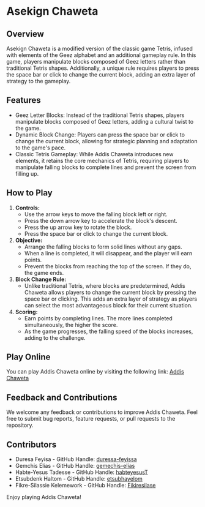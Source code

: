 # Asekign Chaweta

## Overview

Asekign Chaweta is a modified version of the classic game Tetris, infused with elements of the Geez alphabet and an additional gameplay rule. In this game, players manipulate blocks composed of Geez letters rather than traditional Tetris shapes. Additionally, a unique rule requires players to press the space bar or click to change the current block, adding an extra layer of strategy to the gameplay.

## Features

- Geez Letter Blocks: Instead of the traditional Tetris shapes, players manipulate blocks composed of Geez letters, adding a cultural twist to the game.
- Dynamic Block Change: Players can press the space bar or click to change the current block, allowing for strategic planning and adaptation to the game's pace.
- Classic Tetris Gameplay: While Addis Chaweta introduces new elements, it retains the core mechanics of Tetris, requiring players to manipulate falling blocks to complete lines and prevent the screen from filling up.

## How to Play

1. **Controls:**
   - Use the arrow keys to move the falling block left or right.
   - Press the down arrow key to accelerate the block's descent.
   - Press the up arrow key to rotate the block.
   - Press the space bar or click to change the current block.
2. **Objective:**
   - Arrange the falling blocks to form solid lines without any gaps.
   - When a line is completed, it will disappear, and the player will earn points.
   - Prevent the blocks from reaching the top of the screen. If they do, the game ends.
3. **Block Change Rule:**
   - Unlike traditional Tetris, where blocks are predetermined, Addis Chaweta allows players to change the current block by pressing the space bar or clicking. This adds an extra layer of strategy as players can select the most advantageous block for their current situation.
4. **Scoring:**
   - Earn points by completing lines. The more lines completed simultaneously, the higher the score.
   - As the game progresses, the falling speed of the blocks increases, adding to the challenge.

## Play Online

You can play Addis Chaweta online by visiting the following link: [Addis Chaweta](https://duressa-feyissa.github.io/addis-game/)


## Feedback and Contributions

We welcome any feedback or contributions to improve Addis Chaweta. Feel free to submit bug reports, feature requests, or pull requests to the repository.

## Contributors

- Duresa Feyisa - GitHub Handle: [duressa-feyissa](https://github.com/duressa-feyissa)
- Gemchis Elias - GitHub Handle: [gemechis-elias](https://github.com/gemechis-elias)
- Habte-Yesus Tadesse - GitHub Handle: [habteyesusT](https://github.com/habteyesusT)
- Etsubdenk Haltom - GitHub Handle: [etsubhayelom](https://github.com/etsubhayelom)
- Fikre-Silassie Kelemework - GitHub Handle: [Fikiresilase](https://github.com/Fikiresilase)


Enjoy playing Addis Chaweta!
